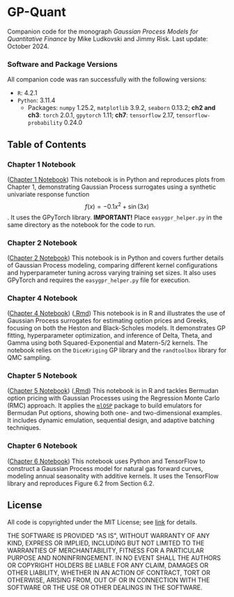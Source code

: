 # GP-Quant
Companion code for the monograph *Gaussian Process Models for Quantitative Finance* by Mike Ludkovski and Jimmy Risk. Last update: October 2024.

### Software and Package Versions

All companion code was ran successfully with the following versions:

* ``R``: 4.2.1
* ``Python``: 3.11.4
  * Packages: ``numpy`` 1.25.2, ``matplotlib`` 3.9.2, ``seaborn`` 0.13.2; **ch2 and ch3**: ``torch`` 2.0.1, ``gpytorch`` 1.11; **ch7**: ``tensorflow`` 2.17, ``tensorflow-probability`` 0.24.0

## Table of Contents

### Chapter 1 Notebook
([Chapter 1 Notebook](./ch1_py.ipynb)) This notebook is in Python and reproduces plots from Chapter 1, demonstrating Gaussian Process surrogates using a synthetic univariate response function $$f(x) = -0.1 x^2 + \sin(3x)$$.  It uses the GPyTorch library.  **IMPORTANT!**  Place `easygpr_helper.py` in the same directory as the notebook for the code to run.  

### Chapter 2 Notebook
([Chapter 2 Notebook](./ch2_py.ipynb)) This notebook is in Python and covers further details of Gaussian Process modeling, comparing different kernel configurations and hyperparameter tuning across varying training set sizes. It also uses GPyTorch and requires the `easygpr_helper.py` file for execution. 

### Chapter 4 Notebook
([Chapter 4 Notebook](./ch4_R.pdf)) ([.Rmd](./ch4_R.Rmd)) This notebook is in R and illustrates the use of Gaussian Process surrogates for estimating option prices and Greeks, focusing on both the Heston and Black-Scholes models. It demonstrates GP fitting, hyperparameter optimization, and inference of Delta, Theta, and Gamma using both Squared-Exponential and Matern-5/2 kernels. The notebook relies on the ``DiceKriging`` GP library and the ``randtoolbox`` library for QMC sampling.

### Chapter 5 Notebook
([Chapter 5 Notebook](./ch5_R.pdf)) ([.Rmd](./ch5_R.Rmd)) This notebook is in R and tackles Bermudan option pricing with Gaussian Processes using the Regression Monte Carlo (RMC) approach. It applies the [``mlOSP``](https://github.com/mludkov/mlOSP) package to build emulators for Bermudan Put options, showing both one- and two-dimensional examples. It includes dynamic emulation, sequential design, and adaptive batching techniques.

### Chapter 6 Notebook
([Chapter 6 Notebook](./ch6_py.ipynb)) This notebook uses Python and TensorFlow to construct a Gaussian Process model for natural gas forward curves, modeling annual seasonality with additive kernels. It uses the TensorFlow library and reproduces Figure 6.2 from Section 6.2. 


## License

All code is copyrighted under the MIT License; see [link](./LICENSE) for details.

THE SOFTWARE IS PROVIDED "AS IS", WITHOUT WARRANTY OF ANY KIND, EXPRESS OR IMPLIED, INCLUDING BUT NOT LIMITED TO THE WARRANTIES OF MERCHANTABILITY, FITNESS FOR A PARTICULAR PURPOSE AND NONINFRINGEMENT. IN NO EVENT SHALL THE AUTHORS OR COPYRIGHT HOLDERS BE LIABLE FOR ANY CLAIM, DAMAGES OR OTHER LIABILITY, WHETHER IN AN ACTION OF CONTRACT, TORT OR OTHERWISE, ARISING FROM, OUT OF OR IN CONNECTION WITH THE SOFTWARE OR THE USE OR OTHER DEALINGS IN THE SOFTWARE.
